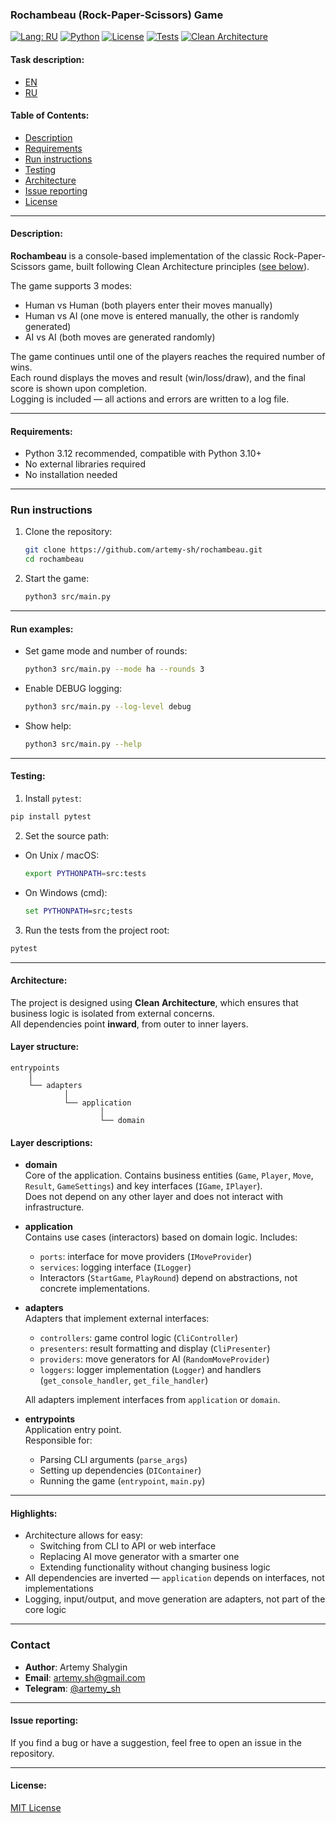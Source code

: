 ### Rochambeau (Rock-Paper-Scissors) Game

[![Lang: RU](https://img.shields.io/badge/lang-RU-blue)](README_RU.md)
[![Python](https://img.shields.io/badge/python-3.10%2B-blue)](#зависимости-для-запуска)
[![License](https://img.shields.io/badge/license-MIT-green)](LICENSE)
[![Tests](https://img.shields.io/badge/tests-pytest-blue)](#тестирование)
[![Clean Architecture](https://img.shields.io/badge/architecture-clean%20architecture-orange)](#архитектура)

#### Task description:

- [EN](/TASK_EN.md)
- [RU](/TASK_RU.md)

#### Table of Contents:

- [Description](#description)
- [Requirements](#requirements)
- [Run instructions](#run-instructions)
- [Testing](#testing)
- [Architecture](#architecture)
- [Issue reporting](#issue-reporting)
- [License](#license)

---

#### Description:

**Rochambeau** is a console-based implementation of the classic Rock-Paper-Scissors game, built following Clean Architecture principles ([see below](#architecture)).

The game supports 3 modes:
- Human vs Human (both players enter their moves manually)  
- Human vs AI (one move is entered manually, the other is randomly generated)  
- AI vs AI (both moves are generated randomly)

The game continues until one of the players reaches the required number of wins.  
Each round displays the moves and result (win/loss/draw), and the final score is shown upon completion.  
Logging is included — all actions and errors are written to a log file.

---

#### Requirements:

- Python 3.12 recommended, compatible with Python 3.10+
- No external libraries required
- No installation needed

---

### Run instructions

1. Clone the repository:

   ```bash
   git clone https://github.com/artemy-sh/rochambeau.git
   cd rochambeau
   ```

2. Start the game:

   ```bash
   python3 src/main.py
   ```

---

#### Run examples:

- Set game mode and number of rounds:

  ```bash
  python3 src/main.py --mode ha --rounds 3
  ```

- Enable DEBUG logging:

  ```bash
  python3 src/main.py --log-level debug
  ```

- Show help:

  ```bash
  python3 src/main.py --help
  ```

---

#### Testing:

1. Install `pytest`:

  ```bash
  pip install pytest
  ```

2. Set the source path:

  - On Unix / macOS:
    ```bash
    export PYTHONPATH=src:tests
    ```
  - On Windows (cmd):
    ```cmd
    set PYTHONPATH=src;tests
    ```

3. Run the tests from the project root:

  ```bash
  pytest
  ```

---

#### Architecture:

The project is designed using **Clean Architecture**, which ensures that business logic is isolated from external concerns.  
All dependencies point **inward**, from outer to inner layers.

#### Layer structure:

```
entrypoints
    │
    └── adapters
            │
            └── application
                    │
                    └── domain
```

#### Layer descriptions:

- **domain**  
  Core of the application. Contains business entities (`Game`, `Player`, `Move`, `Result`, `GameSettings`) and key interfaces (`IGame`, `IPlayer`).  
  Does not depend on any other layer and does not interact with infrastructure.

- **application**  
  Contains use cases (interactors) based on domain logic. Includes:
  - `ports`: interface for move providers (`IMoveProvider`)
  - `services`: logging interface (`ILogger`)
  - Interactors (`StartGame`, `PlayRound`) depend on abstractions, not concrete implementations.

- **adapters**  
  Adapters that implement external interfaces:
  - `controllers`: game control logic (`CliController`)
  - `presenters`: result formatting and display (`CliPresenter`)
  - `providers`: move generators for AI (`RandomMoveProvider`)
  - `loggers`: logger implementation (`Logger`) and handlers (`get_console_handler`, `get_file_handler`)

  All adapters implement interfaces from `application` or `domain`.

- **entrypoints**  
  Application entry point.  
  Responsible for:
  - Parsing CLI arguments (`parse_args`)
  - Setting up dependencies (`DIContainer`)
  - Running the game (`entrypoint`, `main.py`)

---

#### Highlights:

- Architecture allows for easy:
  - Switching from CLI to API or web interface
  - Replacing AI move generator with a smarter one
  - Extending functionality without changing business logic
- All dependencies are inverted — `application` depends on interfaces, not implementations
- Logging, input/output, and move generation are adapters, not part of the core logic

---

### Contact

- **Author**: Artemy Shalygin  
- **Email**: [artemy.sh@gmail.com](mailto:artemy.sh@gmail.com)  
- **Telegram**: [@artemy_sh](https://t.me/artemy_sh)

---

#### Issue reporting:

If you find a bug or have a suggestion, feel free to open an issue in the repository.

---

#### License:

[MIT License](/LICENSE)